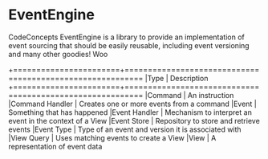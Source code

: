 # EventEngine
CodeConcepts EventEngine is a library to provide an implementation of event sourcing that should be easily reusable, including event versioning and many other goodies! Woo

+=======================+==========================================================
|Type					| Description
+=======================+==========================================================
|Command				| An instruction 
|Command Handler		| Creates one or more events from a command
|Event					| Something that has happened
|Event Handler			| Mechanism to interpret an event in the context of a View
|Event Store			| Repository to store and retrieve events
|Event Type				| Type of an event and version it is associated with
|View Query				| Uses matching events to create a View
|View					| A representation of event data